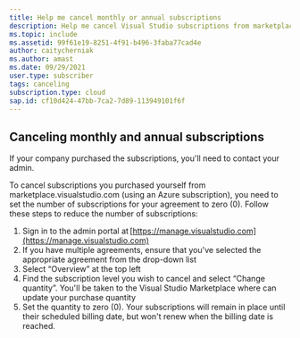 ```yaml
---
title: Help me cancel monthly or annual subscriptions
description: Help me cancel Visual Studio subscriptions from marketplace.visualstudio.com
ms.topic: include
ms.assetid: 99f61e19-8251-4f91-b496-3faba77cad4e
author: caitycherniak
ms.author: amast
ms.date: 09/29/2021
user.type: subscriber
tags: canceling
subscription.type: cloud
sap.id: cf10d424-47bb-7ca2-7d89-113949101f6f
---
```


## Canceling monthly and annual subscriptions

If your company purchased the subscriptions, you'll need to contact your admin.

To cancel subscriptions you purchased yourself from marketplace.visualstudio.com (using an Azure subscription), you need to set the number of subscriptions for your agreement to zero (0). Follow these steps to reduce the number of subscriptions: 

1. Sign in to the admin portal at [https://manage.visualstudio.com](https://manage.visualstudio.com)
2. If you have multiple agreements, ensure that you've selected the appropriate agreement from the drop-down list
3. Select “Overview” at the top left 
4. Find the subscription level you wish to cancel and select “Change quantity”. You'll be taken to the Visual Studio Marketplace where can update your purchase quantity
5. Set the quantity to zero (0). Your subscriptions will remain in place until their scheduled billing date, but won't renew when the billing date is reached.